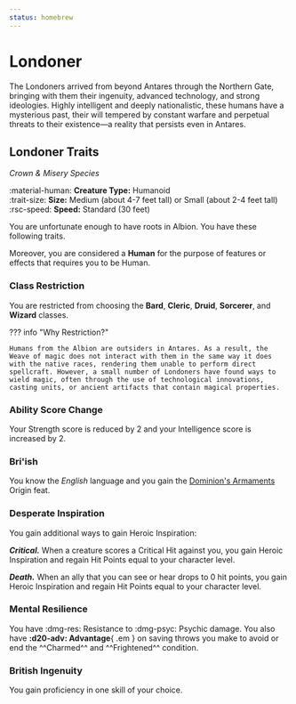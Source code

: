 ```yaml
---
status: homebrew
---
```


# Londoner

The Londoners arrived from beyond Antares through the Northern Gate, bringing with them their ingenuity, advanced technology, and strong ideologies. Highly intelligent and deeply nationalistic, these humans have a mysterious past, their will tempered by constant warfare and perpetual threats to their existence—a reality that persists even in Antares.

## Londoner Traits

*Crown & Misery Species*

:material-human: **Creature Type:** Humanoid  
:trait-size: **Size:** Medium (about 4-7 feet tall) or Small (about 2-4 feet tall)  
:rsc-speed: **Speed:** Standard (30 feet)

You are unfortunate enough to have roots in Albion. You have these following traits. 

Moreover, you are considered a **Human** for the purpose of features or effects that requires you to be Human.

### Class Restriction

You are restricted from choosing the **Bard**, **Cleric**, **Druid**, **Sorcerer**, and **Wizard** classes.

??? info "Why Restriction?"

    Humans from the Albion are outsiders in Antares. As a result, the Weave of magic does not interact with them in the same way it does with the native races, rendering them unable to perform direct spellcraft. However, a small number of Londoners have found ways to wield magic, often through the use of technological innovations, casting units, or ancient artifacts that contain magical properties.

### Ability Score Change

Your Strength score is reduced by 2 and your Intelligence score is increased by 2.

### Bri'ish

You know the *English* language and you gain the [Dominion's Armaments] Origin feat.

### Desperate Inspiration

You gain additional ways to gain Heroic Inspiration:

***Critical.*** When a creature scores a Critical Hit against you, you gain Heroic Inspiration and regain Hit Points equal to your character level.

***Death.*** When an ally that you can see or hear drops to 0 hit points, you gain Heroic Inspiration and regain Hit Points equal to your character level.

### Mental Resilience

You have :dmg-res: Resistance to :dmg-psyc: Psychic damage. You also have **:d20-adv: Advantage**{ .em } on saving throws you make to avoid or end the ^^Charmed^^ and ^^Frightened^^ condition.

### British Ingenuity

You gain proficiency in one skill of your choice.

[Dominion's Armaments]: ../../../option/feat/feat-origin/hb.md#dominions-armaments